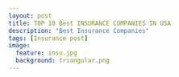 ```yaml
---
layout: post
title: TOP 10 Best INSURANCE COMPANIES IN USA
description: "Best Insurance Companies"
tags: [Insurance post]
image:
  feature: insu.jpg
  background: triangular.png
---
```


